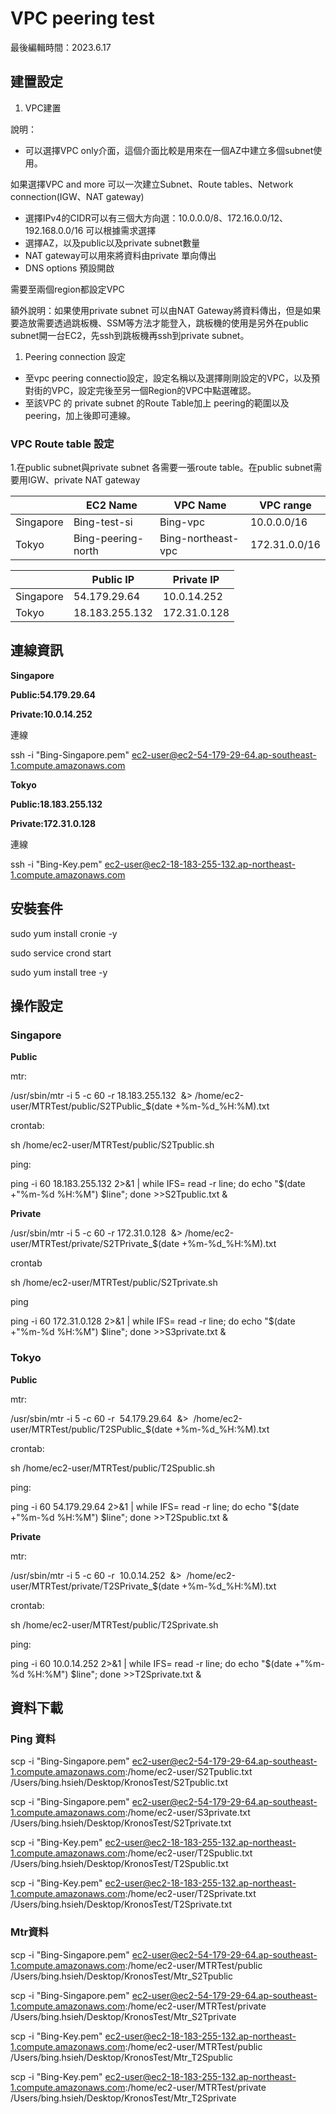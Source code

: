 # VPC peering test

最後編輯時間：2023.6.17

## 建置設定

1. VPC建置

說明：

- 可以選擇VPC only介面，這個介面比較是用來在一個AZ中建立多個subnet使用。

如果選擇VPC and more 可以一次建立Subnet、Route tables、Network connection(IGW、NAT gateway)

- 選擇IPv4的CIDR可以有三個大方向選：10.0.0.0/8、172.16.0.0/12、192.168.0.0/16 可以根據需求選擇
- 選擇AZ，以及public以及private subnet數量
- NAT gateway可以用來將資料由private 單向傳出
- DNS options 預設開啟

需要至兩個region都設定VPC

額外說明：如果使用private subnet 可以由NAT Gateway將資料傳出，但是如果要造放需要透過跳板機、SSM等方法才能登入，跳板機的使用是另外在public subnet開一台EC2，先ssh到跳板機再ssh到private subnet。

1. Peering connection 設定
- 至vpc peering connectio設定，設定名稱以及選擇剛剛設定的VPC，以及預對街的VPC，設定完後至另一個Region的VPC中點選確認。
- 至該VPC 的 private subnet 的Route Table加上 peering的範圍以及peering，加上後即可連線。

### VPC Route table 設定

1.在public subnet與private subnet 各需要一張route table。在public subnet需要用IGW、private NAT gateway

|  | EC2 Name | VPC Name | VPC range |
| --- | --- | --- | --- |
| Singapore | Bing-test-si | Bing-vpc | 10.0.0.0/16 |
| Tokyo | Bing-peering-north | Bing-northeast-vpc | 172.31.0.0/16 |

|  | Public IP | Private IP |
| --- | --- | --- |
| Singapore | 54.179.29.64 | 10.0.14.252 |
| Tokyo | 18.183.255.132 | 172.31.0.128 |

## 連線資訊

**Singapore**

**Public:54.179.29.64**

**Private:10.0.14.252**

連線

ssh -i "Bing-Singapore.pem" ec2-user@ec2-54-179-29-64.ap-southeast-1.compute.amazonaws.com

**Tokyo**

**Public:18.183.255.132**

**Private:172.31.0.128**

連線

ssh -i "Bing-Key.pem" ec2-user@ec2-18-183-255-132.ap-northeast-1.compute.amazonaws.com

## 安裝套件

sudo yum install cronie -y

sudo service crond start

sudo yum install tree -y

## 操作設定

### **Singapore**

**Public**

mtr:

/usr/sbin/mtr -i 5 -c 60 -r 18.183.255.132  &> /home/ec2-user/MTRTest/public/S2TPublic_$(date +%m-%d_%H:%M).txt

crontab:

sh /home/ec2-user/MTRTest/public/S2Tpublic.sh

ping:

ping -i 60 18.183.255.132 2>&1 | while IFS= read -r line; do echo "$(date +"%m-%d %H:%M") $line"; done >>S2Tpublic.txt &

**Private**

/usr/sbin/mtr -i 5 -c 60 -r 172.31.0.128  &> /home/ec2-user/MTRTest/private/S2TPrivate_$(date +%m-%d_%H:%M).txt

crontab

sh /home/ec2-user/MTRTest/public/S2Tprivate.sh

ping

ping -i 60 172.31.0.128 2>&1 | while IFS= read -r line; do echo "$(date +"%m-%d %H:%M") $line"; done >>S3private.txt &

### **Tokyo**

**Public**

mtr:

/usr/sbin/mtr -i 5 -c 60 -r  54.179.29.64  &>  /home/ec2-user/MTRTest/public/T2SPublic_$(date +%m-%d_%H:%M).txt

crontab:

sh /home/ec2-user/MTRTest/public/T2Spublic.sh

ping:

ping -i 60 54.179.29.64 2>&1 | while IFS= read -r line; do echo "$(date +"%m-%d %H:%M") $line"; done >>T2Spublic.txt &

**Private**

mtr:

/usr/sbin/mtr -i 5 -c 60 -r  10.0.14.252  &>  /home/ec2-user/MTRTest/private/T2SPrivate_$(date +%m-%d_%H:%M).txt

crontab:

sh /home/ec2-user/MTRTest/public/T2Sprivate.sh

ping:

ping -i 60 10.0.14.252 2>&1 | while IFS= read -r line; do echo "$(date +"%m-%d %H:%M") $line"; done >>T2Sprivate.txt &

## 資料下載

### Ping 資料

scp -i "Bing-Singapore.pem" ec2-user@ec2-54-179-29-64.ap-southeast-1.compute.amazonaws.com:/home/ec2-user/S2Tpublic.txt /Users/bing.hsieh/Desktop/KronosTest/S2Tpublic.txt

scp -i "Bing-Singapore.pem" ec2-user@ec2-54-179-29-64.ap-southeast-1.compute.amazonaws.com:/home/ec2-user/S3private.txt /Users/bing.hsieh/Desktop/KronosTest/S2Tprivate.txt

scp -i "Bing-Key.pem" ec2-user@ec2-18-183-255-132.ap-northeast-1.compute.amazonaws.com:/home/ec2-user/T2Spublic.txt /Users/bing.hsieh/Desktop/KronosTest/T2Spublic.txt

scp -i "Bing-Key.pem" ec2-user@ec2-18-183-255-132.ap-northeast-1.compute.amazonaws.com:/home/ec2-user/T2Sprivate.txt /Users/bing.hsieh/Desktop/KronosTest/T2Sprivate.txt

### Mtr資料

scp -i "Bing-Singapore.pem" ec2-user@ec2-54-179-29-64.ap-southeast-1.compute.amazonaws.com:/home/ec2-user/MTRTest/public /Users/bing.hsieh/Desktop/KronosTest/Mtr_S2Tpublic

scp -i "Bing-Singapore.pem" ec2-user@ec2-54-179-29-64.ap-southeast-1.compute.amazonaws.com:/home/ec2-user/MTRTest/private /Users/bing.hsieh/Desktop/KronosTest/Mtr_S2Tprivate

scp -i "Bing-Key.pem" ec2-user@ec2-18-183-255-132.ap-northeast-1.compute.amazonaws.com:/home/ec2-user/MTRTest/public /Users/bing.hsieh/Desktop/KronosTest/Mtr_T2Spublic

scp -i "Bing-Key.pem" ec2-user@ec2-18-183-255-132.ap-northeast-1.compute.amazonaws.com:/home/ec2-user/MTRTest/private /Users/bing.hsieh/Desktop/KronosTest/Mtr_T2Sprivate
